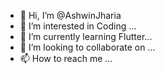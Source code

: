 - 👋 Hi, I’m @AshwinJharia
- 👀 I’m interested in Coding ...
- 🌱 I’m currently learning Flutter...
- 💞️ I’m looking to collaborate on ...
- 📫 How to reach me ...

<!---
AshwinJharia/AshwinJharia is a ✨ special ✨ repository because its `README.md` (this file) appears on your GitHub profile.
You can click the Preview link to take a look at your changes.
--->
